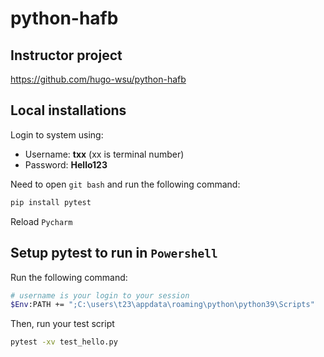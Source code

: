 # python-hafb

## Instructor project
https://github.com/hugo-wsu/python-hafb

## Local installations

Login to system using: 
- Username: **txx** (xx is terminal number)
- Password: **Hello123**

Need to open `git bash` and run the following command: 
```bash
pip install pytest
```
Reload `Pycharm`

## Setup pytest to run in `Powershell`
Run the following command:
```bash
# username is your login to your session
$Env:PATH += ";C:\users\t23\appdata\roaming\python\python39\Scripts"
```
Then, run your test script
```bash
pytest -xv test_hello.py